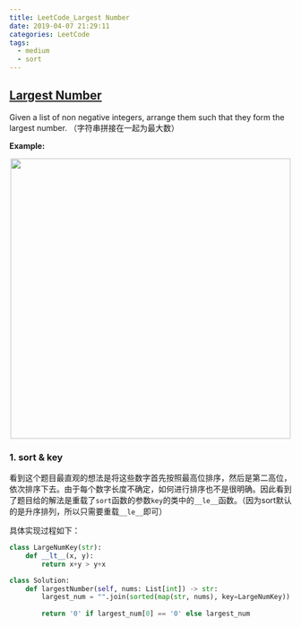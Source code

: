 ```yaml
---
title: LeetCode_Largest Number
date: 2019-04-07 21:29:11
categories: LeetCode
tags: 
  - medium
  - sort
---
```


## [Largest Number](https://leetcode.com/problems/largest-number/)

Given a list of non negative integers, arrange them such that they form the largest number.
（字符串拼接在一起为最大数）

<!--more-->

**Example:** 

<div align=center>
	<img src="/images/leetcode_179.png" width = "500" align=center/>
</div>


### 1. sort & key

看到这个题目最直观的想法是将这些数字首先按照最高位排序，然后是第二高位，依次排序下去。由于每个数字长度不确定，如何进行排序也不是很明确。因此看到了题目给的解法是重载了`sort`函数的参数`key`的类中的`__le__`函数。（因为sort默认的是升序排列，所以只需要重载`__le__`即可）

具体实现过程如下：

```python
class LargeNumKey(str):
    def __lt__(x, y):
        return x+y > y+x

class Solution:
    def largestNumber(self, nums: List[int]) -> str:
        largest_num = "".join(sorted(map(str, nums), key=LargeNumKey))
        
        return '0' if largest_num[0] == '0' else largest_num
``` 